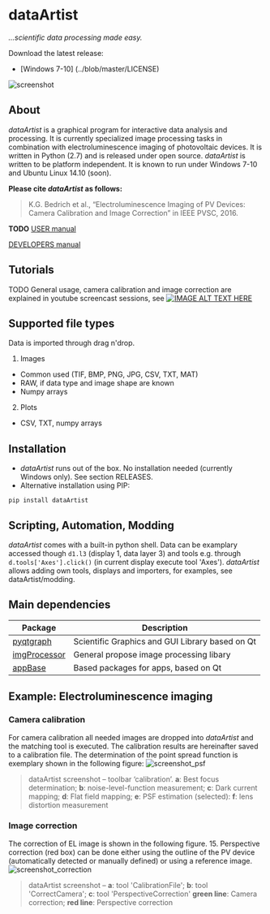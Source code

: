 # dataArtist 
*...scientific data processing made easy.*

Download the latest release:
* [Windows 7-10] (../blob/master/LICENSE)


![screenshot]


## About
*dataArtist* is a graphical program for interactive data analysis and processing. It is currently specialized image processing tasks in combination with electroluminescence imaging of photovoltaic devices.
It is written in Python (2.7) and is released under open source.
*dataArtist* is written to be platform independent. It is known to run under Windows 7-10 and Ubuntu Linux 14.10 (soon).

__Please cite *dataArtist* as follows:__
> K.G. Bedrich et al., “Electroluminescence Imaging of PV Devices: Camera Calibration and Image Correction” in IEEE PVSC, 2016.


**TODO**
[USER manual](../blob/master/LICENSE)

[DEVELOPERS manual](../blob/master/LICENSE)

## Tutorials
TODO
General usage, camera calibration and image correction are explained in youtube screencast sessions, see
[![IMAGE ALT TEXT HERE](http://img.youtube.com/vi/YOUTUBE_VIDEO_ID_HERE/0.jpg)](http://www.youtube.com/watch?v=YOUTUBE_VIDEO_ID_HERE)


## Supported file types
Data is imported through drag n'drop.  

1. Images
  * Common used (TIF, BMP, PNG, JPG, CSV, TXT, MAT)
  * RAW, if data type and image shape are known
  * Numpy arrays
2. Plots
  * CSV, TXT, numpy arrays


## Installation
* *dataArtist* runs out of the box. No installation needed (currently Windows only). See section RELEASES.
* Alternative installation using PIP:

`pip install dataArtist`


## Scripting, Automation, Modding
*dataArtist* comes with a built-in python shell. Data can be examplary accessed though `d1.l3` (display 1, data layer 3) and tools e.g. through `d.tools['Axes'].click()` (in current display execute tool 'Axes').
*dataArtist* allows adding own tools, displays and importers, for examples, see dataArtist/modding.


## Main dependencies
Package | Description
------- | -----------
[pyqtgraph](http://www.pyqtgraph.org/) | Scientific Graphics and GUI Library based on Qt
[imgProcessor](www.###.org/) | General propose image processing libary
[appBase](www.###.org/) | Based packages for apps, based on Qt


## Example: Electroluminescence imaging


### Camera calibration
For camera calibration all needed images are dropped into *dataArtist* and the matching tool is executed. The calibration results are hereinafter saved to a calibration file. The determination of the point spread function is exemplary shown in the following figure:
![screenshot_psf]
> dataArtist screenshot – toolbar ‘calibration’. **a**: Best focus determination; **b**: noise-level-function measurement; **c**: Dark current mapping; **d**: Flat field mapping; **e**: PSF estimation (selected): **f**: lens distortion measurement 


### Image correction
The correction of EL image is shown in the following figure. 15. Perspective correction (red box) can be done either using the outline of the PV device (automatically detected or manually defined) or using a reference image. 
![screenshot_correction]
> dataArtist screenshot – **a**: tool 'CalibrationFile'; **b**: tool 'CorrectCamera'; **c**: tool 'PerspectiveCorrection'
> **green line**: Camera correction; **red line**: Perspective correction

[logo]: https://cloud.githubusercontent.com/assets/350050/15405164/00b08326-1dbe-11e6-959d-c7745de7d167.png "dataArtist logo"
[screenshot]: https://cloud.githubusercontent.com/assets/350050/15406631/806a7a8a-1dc4-11e6-9e76-709cd482857f.png "dataArtist screenshot"
[screenshot_psf]: https://cloud.githubusercontent.com/assets/350050/15404653/bd2e51b6-1dbb-11e6-8282-2ea539f0286d.png "dataArtist camera calibration"
[screenshot_correction]: https://cloud.githubusercontent.com/assets/350050/15404785/53d4c992-1dbc-11e6-93b7-c6108ab9a2b0.png "dataArtist image correction"
